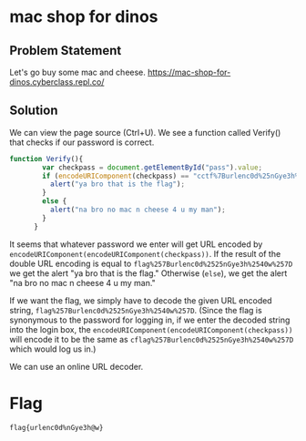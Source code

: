 # mac shop for dinos
## Problem Statement
Let's go buy some mac and cheese. https://mac-shop-for-dinos.cyberclass.repl.co/
## Solution
We can view the page source (Ctrl+U). We see a function called Verify() that checks if our password is correct.

```javascript
function Verify(){
        var checkpass = document.getElementById("pass").value;
        if (encodeURIComponent(checkpass) == "cctf%7Burlenc0d%25nGye3h%40w%7D") {
          alert("ya bro that is the flag");
        }
        else {
          alert("na bro no mac n cheese 4 u my man");
        }
      }
```
It seems that whatever password we enter will get URL encoded by `encodeURIComponent(encodeURIComponent(checkpass))`. If the result of the double URL encoding is equal to `flag%257Burlenc0d%2525nGye3h%2540w%257D` we get the alert "ya bro that is the flag." Otherwise (`else`), we get the alert "na bro no mac n cheese 4 u my man."

If we want the flag, we simply have to decode the given URL encoded string, `flag%257Burlenc0d%2525nGye3h%2540w%257D`. (Since the flag is synonymous to the password for logging in, if we enter the decoded string into the login box, the `encodeURIComponent(encodeURIComponent(checkpass))` will encode it to be the same as `cflag%257Burlenc0d%2525nGye3h%2540w%257D` which would log us in.)

We can use an online URL decoder.

# Flag
`flag{urlenc0d%nGye3h@w}`
